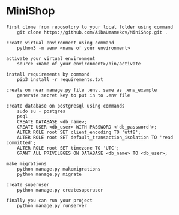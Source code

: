 # MiniShop



    First clone from reposotory to your local folder using command
        git clone https://github.com/AibaUmamekov/MiniShop.git .

    create virtual environment using command
        python3 -m venv <name of your environment>

    activate your virtual environment
        source <name of your environment>/bin/activate

    install requirements by commond
        pip3 install -r requirements.txt

    create on near manage.py file .env, same as .env_example
        generate secret key to put in to .env file

    create database on postgresql using commands
        sudo su - postgres
        psql
        CREATE DATABASE <db_name>;
        CREATE USER <db_user> WITH PASSWORD <'db_password'>;
        ALTER ROLE root SET client_encoding TO 'utf8';
        ALTER ROLE root SET default_transaction_isolation TO 'read committed';
        ALTER ROLE root SET timezone TO 'UTC';
        GRANT ALL PRIVILEGES ON DATABASE <db_name> TO <db_user>;

    make migrations
        python manage.py makemigrations
        python manage.py migrate

    create superuser
        python manage.py createsuperuser

    finally you can run your project
        python manage.py runserver


                
